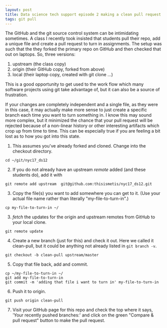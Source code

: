 ```yaml
---
layout: post
title: Data science tech support episode 2 making a clean pull request using a branch
tags: git pull
---
```


The GitHub and the git source control system can be intimidating sometimes.  A class I recently took insisted that students pull their repo, add a unique file and create a pull request to turn in assignments.  The setup was such that the they forked the primary repo on GitHub and then checked that out on laptops.  So, three versions:
1. upstream (the class copy)
2. origin (their GitHub copy, forked from above)
3. local (their laptop copy, created with git clone ...)

This is a good opportunity to get used to the work flow which many software projects using git take advantage of, but it can also be a source of frustration.

If your changes are completely independent and a single file, as they were in this case, it may actually make more sense to just create a specific branch each time you want to turn something in. I know this may sound more complex, but it minimized the chance that your pull request will be rejected because of a non-linear history or other interesting artifacts which crop up from time to time. This can be especially true if you are feeling a bit lost as to how you got into this state.


1. This assumes you've already forked and cloned. Change into the checkout directory.
```
cd ~/git/nyc17_ds12
```

2. If you do not already have an upstream _remote_ added (and these students do), add it with
```
git remote add upstream  git@github.com:thisismetis/nyc17_ds12.git
```

3. Copy the file(s) you want to add somewhere you can get to it. (Use your actual file name rather than literally "my-file-to-turn-in".)
```
cp my-file-to-turn-in ~/
```

3. _fetch_ the updates for the origin and upstream remotes from GitHub to your local clone.
```
git remote update
```

4. Create a new branch (just for this) and check it out. Here we called it clean-pull, 
but it could be anything not already listed in ```git branch -v```.

```
git checkout -b clean-pull upstream/master
```

5. Copy that file back, add and commit.
```
cp ~/my-file-to-turn-in ~/
git add my-file-to-turn-in
git commit -m 'adding that file i want to turn in' my-file-to-turn-in
```

6. Push it to origin.
```
git push origin clean-pull
```

7. Visit your GitHub page for this repo and check the top where it says,
'Your recently pushed branches:' and click on the green "Compare & pull request" button
to make the pull request.

